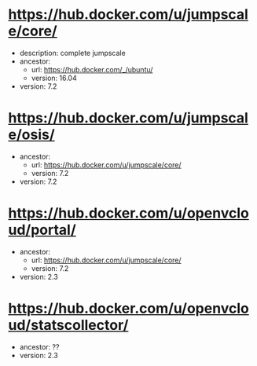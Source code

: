 # https://hub.docker.com/u/jumpscale/core/
- description: complete jumpscale
- ancestor:
  - url: https://hub.docker.com/_/ubuntu/
  - version: 16.04
- version: 7.2
  
# https://hub.docker.com/u/jumpscale/osis/
- ancestor: 
  - url: https://hub.docker.com/u/jumpscale/core/
  - version: 7.2
- version: 7.2

# https://hub.docker.com/u/openvcloud/portal/
- ancestor: 
  - url: https://hub.docker.com/u/jumpscale/core/
  - version: 7.2
- version: 2.3

# https://hub.docker.com/u/openvcloud/statscollector/
- ancestor: ??
- version: 2.3